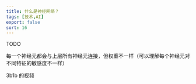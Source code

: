 ```yaml
---
title: 什么是神经网络？
tags: [技术,AI]
export: false
sort: 16
---
```


TODO

每一个神经元都会与上层所有神经元连接，但权重不一样（可以理解每个神经元对不同特征的敏感度不一样）

3b1b 的视频
